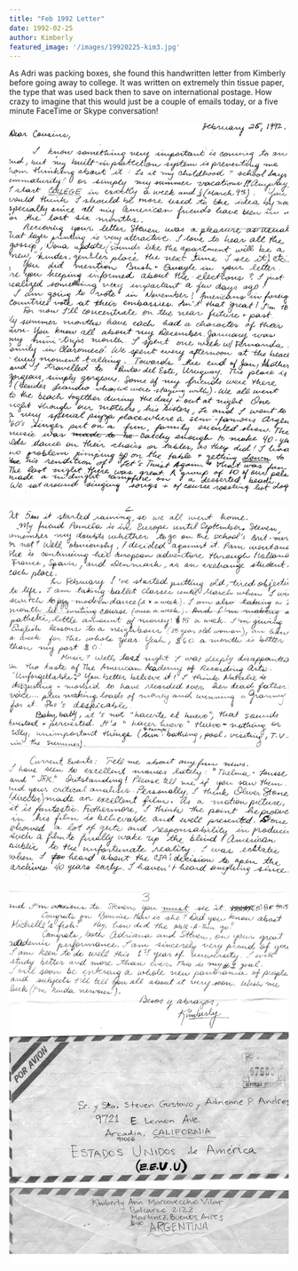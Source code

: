 ```yaml
---
title: "Feb 1992 Letter"
date: 1992-02-25
author: Kimberly
featured_image: '/images/19920225-kim3.jpg'
---
```



As Adri was packing boxes, she found this handwritten letter from Kimberly before going away to college. It was written on extremely thin tissue paper, the type that was used back then to save on international postage. How crazy to imagine that this would just be a couple of emails today, or a five minute FaceTime or Skype conversation!

![](/images/19920225-kim1.jpg)

![](/images/19920225-kim2.jpg)

![](/images/19920225-kim3.jpg)
